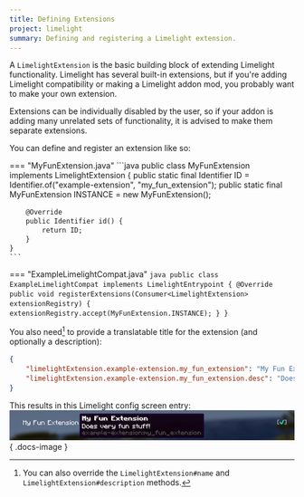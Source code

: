```yaml
---
title: Defining Extensions
project: limelight
summary: Defining and registering a Limelight extension.
---
```


A `LimelightExtension` is the basic building block of extending Limelight functionality. Limelight has several built-in extensions, but if you're adding Limelight compatibility or making a Limelight addon mod, you probably want to make your own extension.

Extensions can be individually disabled by the user, so if your addon is adding many unrelated sets of functionality, it is advised to make them separate extensions.

You can define and register an extension like so:

=== "MyFunExtension.java"
    ```java
    public class MyFunExtension implements LimelightExtension {
        public static final Identifier ID = Identifier.of("example-extension", "my_fun_extension");
        public static final MyFunExtension INSTANCE = new MyFunExtension();

        @Override
        public Identifier id() {
            return ID;
        }
    }
    ```

=== "ExampleLimelightCompat.java"
    ```java
    public class ExampleLimelightCompat implements LimelightEntrypoint {
        @Override
        public void registerExtensions(Consumer<LimelightExtension> extensionRegistry) {
            extensionRegistry.accept(MyFunExtension.INSTANCE);
        }
    }
    ```

You also need[^1] to provide a translatable title for the extension (and optionally a description):

```json title="en_us.json"
{
    "limelightExtension.example-extension.my_fun_extension": "My Fun Extension",
    "limelightExtension.example-extension.my_fun_extension.desc": "Does very fun stuff!"
}
```

This results in this Limelight config screen entry:
![a config entry for My Fun Extension](../../assets/limelight/my_fun_extension_entry.png){ .docs-image }


[^1]: You can also override the `LimelightExtension#name` and `LimelightExtension#description` methods.